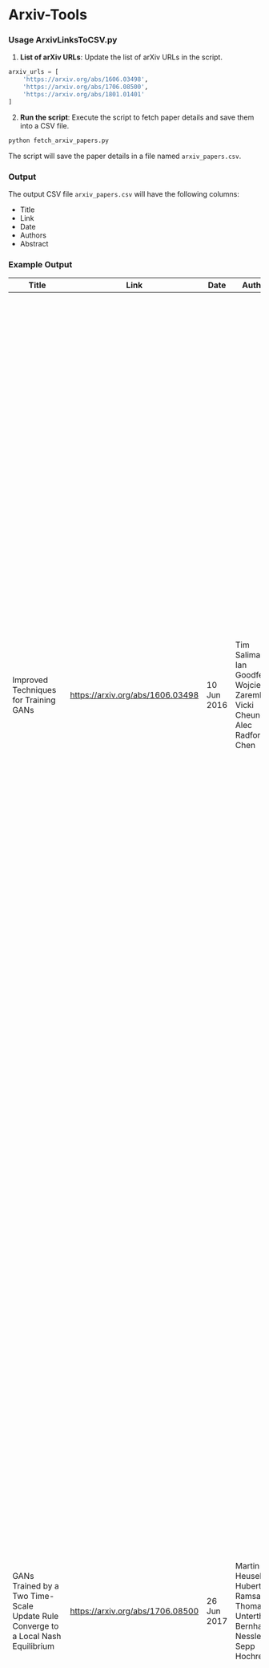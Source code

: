 # Arxiv-Tools


### Usage ArxivLinksToCSV.py

1. **List of arXiv URLs**: Update the list of arXiv URLs in the script.

```python
arxiv_urls = [
    'https://arxiv.org/abs/1606.03498',
    'https://arxiv.org/abs/1706.08500',
    'https://arxiv.org/abs/1801.01401'
]
```

2. **Run the script**: Execute the script to fetch paper details and save them into a CSV file.

```sh
python fetch_arxiv_papers.py
```

The script will save the paper details in a file named `arxiv_papers.csv`.

### Output

The output CSV file `arxiv_papers.csv` will have the following columns:

- Title
- Link
- Date
- Authors
- Abstract

### Example Output

|Title|Link|Date|Authors|Abstract|
|---|---|---|---|---|
|Improved Techniques for Training GANs|https://arxiv.org/abs/1606.03498|10 Jun 2016|Tim Salimans, Ian Goodfellow, Wojciech Zaremba, Vicki Cheung, Alec Radford, Xi Chen|We present a variety of new architectural features and training procedures that we apply to the generative adversarial networks \(GANs\) framework\. We focus on two applications of GANs: semi-supervised learning, and the generation of images that humans find visually realistic\. Unlike most work on generative models, our primary goal is not to train a model that assigns high likelihood to test data, nor do we require the model to be able to learn well without using any labels\. Using our new techniques, we achieve state-of-the-art results in semi-supervised classification on MNIST, CIFAR-10 and SVHN\. The generated images are of high quality as confirmed by a visual Turing test: our model generates MNIST samples that humans cannot distinguish from real data, and CIFAR-10 samples that yield a human error rate of 21\.3%\. We also present ImageNet samples with unprecedented resolution and show that our methods enable the model to learn recognizable features of ImageNet classes\.|
|GANs Trained by a Two Time-Scale Update Rule Converge to a Local Nash Equilibrium|https://arxiv.org/abs/1706.08500|26 Jun 2017|Martin Heusel, Hubert Ramsauer, Thomas Unterthiner, Bernhard Nessler, Sepp Hochreiter|Generative Adversarial Networks \(GANs\) excel at creating realistic images with complex models for which maximum likelihood is infeasible\. However, the convergence of GAN training has still not been proved\. We propose a two time-scale update rule \(TTUR\) for training GANs with stochastic gradient descent on arbitrary GAN loss functions\. TTUR has an individual learning rate for both the discriminator and the generator\. Using the theory of stochastic approximation, we prove that the TTUR converges under mild assumptions to a stationary local Nash equilibrium\. The convergence carries over to the popular Adam optimization, for which we prove that it follows the dynamics of a heavy ball with friction and thus prefers flat minima in the objective landscape\. For the evaluation of the performance of GANs at image generation, we introduce the "Fréchet Inception Distance" \(FID\) which captures the similarity of generated images to real ones better than the Inception Score\. In experiments, TTUR improves learning for DCGANs and Improved Wasserstein GANs \(WGAN-GP\) outperforming conventional GAN training on CelebA, CIFAR-10, SVHN, LSUN Bedrooms, and the One Billion Word Benchmark\.|
|Demystifying MMD GANs|https://arxiv.org/abs/1801.01401|4 Jan 2018|Mikołaj Bińkowski, Danica J\. Sutherland, Michael Arbel, Arthur Gretton|We investigate the training and performance of generative adversarial networks using the Maximum Mean Discrepancy \(MMD\) as critic, termed MMD GANs\. As our main theoretical contribution, we clarify the situation with bias in GAN loss functions raised by recent work: we show that gradient estimators used in the optimization process for both MMD GANs and Wasserstein GANs are unbiased, but learning a discriminator based on samples leads to biased gradients for the generator parameters\. We also discuss the issue of kernel choice for the MMD critic, and characterize the kernel corresponding to the energy distance used for the Cramer GAN critic\. Being an integral probability metric, the MMD benefits from training strategies recently developed for Wasserstein GANs\. In experiments, the MMD GAN is able to employ a smaller critic network than the Wasserstein GAN, resulting in a simpler and faster-training algorithm with matching performance\. We also propose an improved measure of GAN convergence, the Kernel Inception Distance, and show how to use it to dynamically adapt learning rates during GAN training\.|

